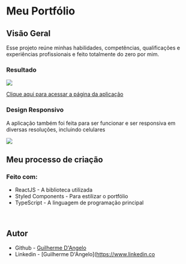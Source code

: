# Meu Portfólio

## Visão Geral

Esse projeto reúne minhas habilidades, competências, qualificações e experiências profissionais e feito totalmente do zero por mim.

### Resultado

![](src/design/project.gif)

[Clique aqui para acessar a página da aplicação](https://my-portfolio-rho-two-94.vercel.app)

### Design Responsivo

A aplicação também foi feita para ser funcionar e ser responsiva em diversas resoluções, incluindo celulares

![](src/design/mobile.gif)

## Meu processo de criação 

### Feito com:

- ReactJS - A biblioteca utilizada
- Styled Components - Para estilizar o portfólio
- TypeScript - A linguagem de programação principal

<br>

## Autor

- Github - [Guilherme D'Angelo](https://github.com/Guilherme-DAngelo)
- Linkedin - [Guilherme D'Angelo](https://www.linkedin.co
